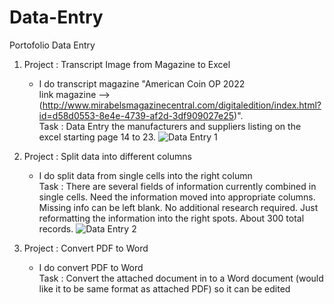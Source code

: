 # Data-Entry
Portofolio Data Entry

1. Project : Transcript Image from Magazine to Excel <br>
   - I do transcript magazine "American Coin OP 2022 <br> 
   link magazine --> (http://www.mirabelsmagazinecentral.com/digitaledition/index.html?id=d58d0553-8e4e-4739-af2d-3df909027e25)". <br>
   Task : Data Entry the manufacturers and suppliers listing on the excel starting page 14 to 23.
   ![Data Entry 1](https://user-images.githubusercontent.com/64148241/158172681-3e0f78e2-4b2b-4d98-86a7-10ce6353b2d6.png)
   
2. Project : Split data into different columns <br>
   - I do split data from single cells into the right column <br>
   Task : There are several fields of information currently combined in single cells. Need the information moved into appropriate columns. Missing info can be left blank. No     additional research required. Just reformatting the information into the right spots. About 300 total records.
   ![Data Entry 2](https://user-images.githubusercontent.com/64148241/158311181-df1eb221-c1d8-4e5f-a678-f963d7215c33.png)
   
3. Project : Convert PDF to Word <br>
   - I do convert PDF to Word <br>
   Task : Convert the attached document in to a Word document (would like it to be same format as attached PDF) so it can be edited
   

   

   
